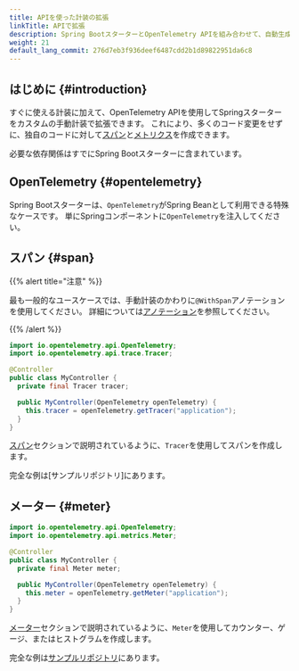 ```yaml
---
title: APIを使った計装の拡張
linkTitle: APIで拡張
description: Spring BootスターターとOpenTelemetry APIを組み合わせて、自動生成されたテレメトリーをカスタムスパンとメトリクスで拡張する
weight: 21
default_lang_commit: 276d7eb3f936deef6487cdd2b1d89822951da6c8
---
```


## はじめに {#introduction}

すぐに使える計装に加えて、OpenTelemetry APIを使用してSpringスターターをカスタムの手動計装で拡張できます。
これにより、多くのコード変更をせずに、独自のコードに対して[スパン](/docs/concepts/signals/traces/#spans)と[メトリクス](/docs/concepts/signals/metrics)を作成できます。

必要な依存関係はすでにSpring Bootスターターに含まれています。

## OpenTelemetry {#opentelemetry}

Spring Bootスターターは、`OpenTelemetry`がSpring Beanとして利用できる特殊なケースです。
単にSpringコンポーネントに`OpenTelemetry`を注入してください。

## スパン {#span}

{{% alert title="注意" %}}

最も一般的なユースケースでは、手動計装のかわりに`@WithSpan`アノテーションを使用してください。
詳細については[アノテーション](../annotations)を参照してください。

{{% /alert %}}

```java
import io.opentelemetry.api.OpenTelemetry;
import io.opentelemetry.api.trace.Tracer;

@Controller
public class MyController {
  private final Tracer tracer;

  public MyController(OpenTelemetry openTelemetry) {
    this.tracer = openTelemetry.getTracer("application");
  }
}
```

[スパン](/docs/languages/java/api/#span)セクションで説明されているように、`Tracer`を使用してスパンを作成します。

完全な例は[サンプルリポジトリ]にあります。

## メーター {#meter}

```java
import io.opentelemetry.api.OpenTelemetry;
import io.opentelemetry.api.metrics.Meter;

@Controller
public class MyController {
  private final Meter meter;

  public MyController(OpenTelemetry openTelemetry) {
    this.meter = openTelemetry.getMeter("application");
  }
}
```

[メーター](/docs/languages/java/api/#meter)セクションで説明されているように、`Meter`を使用してカウンター、ゲージ、またはヒストグラムを作成します。

完全な例は[サンプルリポジトリ][example repository]にあります。

[example repository]: https://github.com/open-telemetry/opentelemetry-java-examples/tree/main/spring-native
